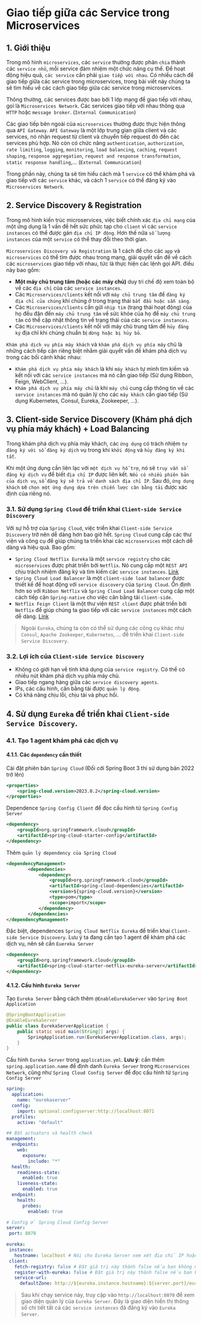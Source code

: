 # Giao tiếp giữa các Service trong Microservices
## 1. Giới thiệu
Trong mô hình `microservices`, các `service` thường được phân `chia` thành các `service nhỏ`, mỗi service đảm nhiệm một chức năng cụ thể. Để hoạt động hiệu quả, `các service` cần phải `giao tiếp với nhau`. Có nhiều cách để giao tiếp giữa các service trong microservices, trong bài viết này chúng ta sẽ tìm hiểu về các cách giao tiếp giữa các service trong microservices.

Thông thường, các services được bao bởi 1 lớp mạng để giao tiếp với nhau, gọi là `Microservices Network`. Các services giao tiếp với nhau thông qua `HTTP` hoặc `message broker`. (`Internal Communication`)

Các giao tiếp bên ngoài của `microservices` thường được thực hiện thông qua `API Gateway`. `API Gateway` là một lớp trung gian giữa client và các services, nó nhận request từ client và chuyển tiếp request đó đến các services phù hợp. Nó còn có chức năng `authentication`, `authorization`, `rate limiting`, `logging`, `monitoring`, `load balancing`, `caching`, `request shaping`, `response aggregation`, `request and response transformation`, `static response handling`,... (`External Communication`)

Trong phần này, chúng ta sẽ tìm hiểu cách mà 1 `service` có thể khám phá và giao tiếp với các `service` khác, và cách 1 `service` có thể đăng ký vào `Microservices Network`.

## 2. Service Discovery & Registration
Trong mô hình kiến trúc microservices, việc biết chính xác `địa chỉ mạng` của một ứng dụng là 1 vấn đề hết sức phức tạp cho `client` vì các `service instances` có thể được gán `địa chỉ IP động`. Hơn thế nữa `số lượng instances` của một `service` có thể thay đổi theo thời gian.

`Microservices Discovery và Registration` là 1 cách để cho các `app` và `microservices` có thể tìm được nhau trong mạng, giải quyết vấn đề về cách các `microservices` giao tiếp với nhau, tức là thực hiện các lệnh gọi API. điều này bao gồm:
- **Một máy chủ trung tâm (hoặc các máy chủ)** duy trì chế độ xem toàn bộ về các `địa chỉ` của các `service instances`.
- Các `Microservices/clients` kết nối với `máy chủ trung tâm` để `đăng ký địa chỉ của chúng` khi chúng ở trong trạng thái `bắt đầu hoặc sẵn sàng`.
- Các `Microservices/clients` cần gửi `nhịp tim` (trạng thái hoạt động) của họ đều đặn đến `máy chủ trung tâm` về sức khỏe của họ để `máy chủ trung tâm` có thể cập nhật thông tin về trạng thái của các `service instances`.
- Các `Microservices/clients` kết nối với máy chủ trung tâm để `hủy đăng ký` địa chỉ khi chúng chuẩn bị `dừng hoặc bị hủy bỏ`.

`Khám phá dịch vụ phía máy khách` và `khám phá dịch vụ phía máy` chủ là những cách tiếp cận riêng biệt nhằm giải quyết vấn đề khám phá dịch vụ trong các bối cảnh khác nhau:
- `Khám phá dịch vụ phía máy khách` là khi `máy khách` tự mình tìm kiếm và kết nối với các `service instances` mà nó cần giao tiếp (Sử dụng Ribbon, Feign, WebClient, ...).
- `Khám phá dịch vụ phía máy chủ` là khi `máy chủ` cung cấp thông tin về các `service instances` mà nó quản lý cho các `máy khách` cần giao tiếp (Sử dụng Kubernetes, Consul, Eureka, Zookeeper, ...).

## 3. Client-side Service Discovery (Khám phá dịch vụ phía máy khách) + Load Balancing
Trong khám phá dịch vụ phía máy khách, các `ứng dụng` có trách nhiệm `tự đăng ký với sổ đăng ký dịch` vụ trong khi `khởi động` và `hủy đăng ký khi tắt`. 

Khi một ứng dụng cần liên lạc với `một dịch vụ hỗ trợ`, nó sẽ `truy vấn sổ đăng ký dịch vụ` để biết `địa chỉ IP` được liên kết. `Nếu có nhiều phiên bản của dịch vụ`, `sổ đăng ký sẽ trả về danh sách địa chỉ IP`. Sau đó, `ứng dụng khách` sẽ `chọn một ứng dụng dựa trên chiến lược cân bằng tải` được xác định của riêng nó.

### 3.1. Sử dụng `Spring Cloud` để triển khai `Client-side Service Discovery`
Với sự hỗ trợ của `Spring Cloud`, việc triển khai `Client-side Service Discovery` trở nên dễ dàng hơn bao giờ hết. `Spring Cloud` cung cấp các thư viện và công cụ để giúp chúng ta triển khai các `microservices` một cách dễ dàng và hiệu quả. Bao gồm:
- `Spring Cloud Netflix Eureka` là một `service registry` cho các `microservices` được phát triển bởi `Netflix`. Nó cung cấp một `REST API` chịu trách nhiệm đăng ký và tìm kiếm các `service instances`. [Link](https://spring.io/projects/spring-cloud-netflix)
- `Spring Cloud Load Balancer` là một `client-side load balancer` được thiết kế để hoạt động với `service discovery` của `Spring Cloud`. Ổn định hơn so với `Ribbon Netflix` và `Spring Cloud Load Balancer` cung cấp một cách tiếp cận `Spring-native` cho việc cân bằng tải `client-side`.
- `Netflix Feign Client` là một thư viện `REST client` được phát triển bởi `Netflix` để giúp chúng ta giao tiếp với các `service instances` một cách dễ dàng. [Link](https://spring.io/projects/spring-cloud-openfeign)

> Ngoài `Eureka`, chúng ta còn có thể sử dụng các công cụ khác như `Consul`, `Apache Zookeeper`, `Kubernetes`, ... để triển khai `Client-side Service Discovery`.

### 3.2. Lợi ích của `Client-side Service Discovery`
- Không có giới hạn về tính khả dụng của `service registry`. Có thể có nhiều nút khám phá dịch vụ phía máy chủ.
- Giao tiếp ngang hàng giữa các `service discovery agents`.
- IPs, các cấu hình, cân bằng tải được `quản lý động`.
- Có khả năng chịu lỗi, chịu tải và phục hồi.

## 4. Sử dụng `Eureka` để triển khai `Client-side Service Discovery`.
### 4.1. Tạo 1 agent khám phá các dịch vụ
#### 4.1.1. Các `dependency` cần thiết
Cài đặt phiên bản `Spring Cloud` (Đối cới Spring Boot 3 thì sử dụng bản 2022 trở lên)
```xml
<properties>
    <spring-cloud.version>2023.0.2</spring-cloud.version>
</properties>
```
Dependence `Spring Config Client` để đọc cấu hình từ `Spring Config Server`
```xml
<dependency>
    <groupId>org.springframework.cloud</groupId>
    <artifactId>spring-cloud-starter-config</artifactId>
</dependency>
```
Thêm `quản lý dependency của Spring Cloud`
```xml
<dependencyManagement>
		<dependencies>
			<dependency>
				<groupId>org.springframework.cloud</groupId>
				<artifactId>spring-cloud-dependencies</artifactId>
				<version>${spring-cloud.version}</version>
				<type>pom</type>
				<scope>import</scope>
			</dependency>
		</dependencies>
</dependencyManagement>
```
Đặc biệt, dependences `Spring Cloud Netflix Eureka` để triển khai `Client-side Service Discovery`. Lưu ý ta đang cần tạo 1 agent để khám phá các dịch vụ, nên sẽ cần `Euereka Server`
```xml
<dependency>
    <groupId>org.springframework.cloud</groupId>
    <artifactId>spring-cloud-starter-netflix-eureka-server</artifactId>
</dependency>
```

#### 4.1.2. Cấu hình `Eureka Server`
Tạo `Eureka Server` bằng cách thêm `@EnableEurekaServer` vào `Spring Boot Application`
```java
@SpringBootApplication
@EnableEurekaServer
public class EurekaServerApplication {
    public static void main(String[] args) {
        SpringApplication.run(EurekaServerApplication.class, args);
    }
}
```

Cấu hình `Eureka Server` trong `application.yml`. **Lưu ý**: cần thêm `spring.application.name` để định danh `Eureka Server` trong `Microservices Network`, cũng như `Spring Cloud Config Server` để đọc cấu hình từ `Spring Config Server`
```yml
spring:
  application:
    name: "eurekaserver"
  config:
    import: optional:configserver:http://localhost:8071
  profiles:
    active: "default"

## Bật actuators và health check
management:
  endpoints:
    web:
      exposure:
        include: "*"
  health:
    readiness-state:
      enabled: true
    liveness-state:
      enabled: true
  endpoint:
    health:
      probes:
        enabled: true

# Config ở Spring Cloud Config Server
server:
 port: 8070

eureka:
 instance:
   hostname: localhost # Nói cho Eureka Server xem xét địa chỉ IP hoặc tên máy chủ mà nó sẽ sử dụng để truy cập nó
 client:
   fetch-registry: false # Đặt giá trị này thành false nếu bạn không muốn Eureka Server truy cập vào chính nó, chỉ true với các ứng dụng khác
   register-with-eureka: false # Đặt giá trị này thành false nếu bạn không muốn đăng ký với chính mình, chỉ true với các ứng dụng khác
   service-url:
     defaultZone: http://${eureka.instance.hostname}:${server.port}/euraka/ # Địa chỉ URL mà các ứng dụng khác sẽ sử dụng để truy cập Eureka Server
```

> Sau khi chạy service này, truy cập vào `http://localhost:8070` để xem giao diện quản lý của `Eureka Server`. Đây là giao diện hiển thị thông số chi tiết tất cả các `service instances` đã đăng ký vào `Eureka Server`.
